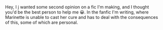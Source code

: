 Hey, I j wanted some second opinion on a fic I'm making, and I thought you'd be the best person to help me 😀. In the fanfic I'm writing, where Marinette is unable to cast her cure and has to deal with the consequences of this, some of which are personal. 